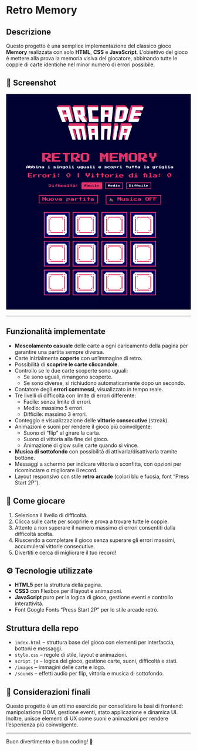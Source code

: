 # Retro Memory

## Descrizione

Questo progetto è una semplice implementazione del classico gioco **Memory** realizzata con solo **HTML**, **CSS** e **JavaScript**. L’obiettivo del gioco è mettere alla prova la memoria visiva del giocatore, abbinando tutte le coppie di carte identiche nel minor numero di errori possibile.

## 📸 Screenshot

![Screenshot del gioco](/images/screen.png)



---


## Funzionalità implementate

- **Mescolamento casuale** delle carte a ogni caricamento della pagina per garantire una partita sempre diversa.
- Carte inizialmente **coperte** con un’immagine di retro.
- Possibilità di **scoprire le carte cliccandole**.
- Controllo se le due carte scoperte sono uguali:
  - Se sono uguali, rimangono scoperte.
  - Se sono diverse, si richiudono automaticamente dopo un secondo.
- Contatore degli **errori commessi**, visualizzato in tempo reale.
- Tre livelli di difficoltà con limite di errori differente:
  - Facile: senza limite di errori.
  - Medio: massimo 5 errori.
  - Difficile: massimo 3 errori.
- Conteggio e visualizzazione delle **vittorie consecutive** (streak).
- Animazioni e suoni per rendere il gioco più coinvolgente:
  - Suono di “flip” al girare la carta.
  - Suono di vittoria alla fine del gioco.
  - Animazione di glow sulle carte quando si vince.
- **Musica di sottofondo** con possibilità di attivarla/disattivarla tramite bottone.
- Messaggi a schermo per indicare vittoria o sconfitta, con opzioni per ricominciare o migliorare il record.
- Layout responsivo con stile **retro arcade** (colori blu e fucsia, font “Press Start 2P”).

## 👾 Come giocare 

1. Seleziona il livello di difficoltà.
2. Clicca sulle carte per scoprirle e prova a trovare tutte le coppie.
3. Attento a non superare il numero massimo di errori consentiti dalla difficoltà scelta.
4. Riuscendo a completare il gioco senza superare gli errori massimi, accumulerai vittorie consecutive.
5. Divertiti e cerca di migliorare il tuo record!

## ⚙️ Tecnologie utilizzate

- **HTML5** per la struttura della pagina.
- **CSS3** con Flexbox per il layout e animazioni.
- **JavaScript** puro per la logica di gioco, gestione eventi e controllo interattività.
- Font Google Fonts “Press Start 2P” per lo stile arcade retrò.

## Struttura della repo

- `index.html` – struttura base del gioco con elementi per interfaccia, bottoni e messaggi.
- `style.css` – regole di stile, layout e animazioni.
- `script.js` – logica del gioco, gestione carte, suoni, difficoltà e stati.
- `/images` – immagini delle carte e logo.
- `/sounds` – effetti audio per flip, vittoria e musica di sottofondo.

## 💭 Considerazioni finali

Questo progetto è un ottimo esercizio per consolidare le basi di frontend: manipolazione DOM, gestione eventi, stato applicazione e dinamica UI. Inoltre, unisce elementi di UX come suoni e animazioni per rendere l’esperienza più coinvolgente.

---

Buon divertimento e buon coding! 👾